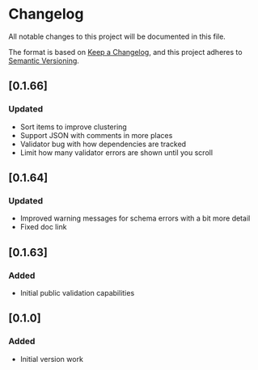 # Changelog

All notable changes to this project will be documented in this file.

The format is based on [Keep a Changelog](https://keepachangelog.com/en/1.0.0/), and this project adheres to [Semantic Versioning](https://semver.org/spec/v2.0.0.html).

## [0.1.66]

### Updated

- Sort items to improve clustering
- Support JSON with comments in more places
- Validator bug with how dependencies are tracked
- Limit how many validator errors are shown until you scroll

## [0.1.64]

### Updated

- Improved warning messages for schema errors with a bit more detail
- Fixed doc link

## [0.1.63]

### Added

- Initial public validation capabilities

## [0.1.0]

### Added

- Initial version work
